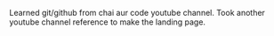 Learned git/github from chai aur code youtube channel.
Took another youtube channel reference to make the landing page.